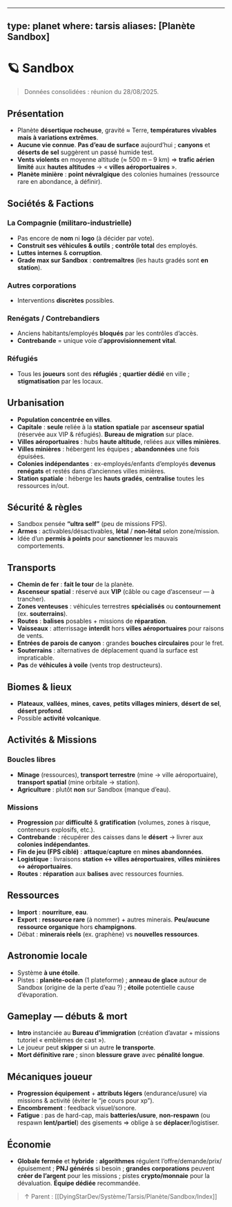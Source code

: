 
---
type: planet
where: tarsis
aliases: [Planète Sandbox]
---

# 🪐 Sandbox

> Données consolidées : réunion du 28/08/2025. 

## Présentation
- Planète **désertique rocheuse**, gravité ≈ Terre, **températures vivables mais à variations extrêmes**.  
- **Aucune vie connue**. **Pas d’eau de surface** aujourd’hui ; **canyons** et **déserts de sel** suggèrent un passé humide test.  
- **Vents violents** en moyenne altitude (≈ 500 m – 9 km) ⇒ **trafic aérien limité** aux **hautes altitudes** → « **villes aéroportuaires** ».  
- **Planète minière** : **point névralgique** des colonies humaines (ressource rare en abondance, à définir). 

## Sociétés & Factions
### La Compagnie (militaro-industrielle)
- Pas encore de **nom** ni **logo** (à décider par vote).  
- **Construit ses véhicules & outils** ; **contrôle total** des employés.  
- **Luttes internes** & **corruption**.  
- **Grade max sur Sandbox** : **contremaîtres** (les hauts gradés sont **en station**). 

### Autres corporations
- Interventions **discrètes** possibles. 

### Renégats / Contrebandiers
- Anciens habitants/employés **bloqués** par les contrôles d’accès.  
- **Contrebande** = unique voie d’**approvisionnement vital**. 

### Réfugiés
- Tous les **joueurs** sont des **réfugiés** ; **quartier dédié** en ville ; **stigmatisation** par les locaux. 

## Urbanisation
- **Population concentrée en villes**.  
- **Capitale** : **seule** reliée à la **station spatiale** par **ascenseur spatial** (réservée aux VIP & réfugiés). **Bureau de migration** sur place.  
- **Villes aéroportuaires** : hubs **haute altitude**, reliées aux **villes minières**.  
- **Villes minières** : hébergent les équipes ; **abandonnées** une fois épuisées.  
- **Colonies indépendantes** : ex-employés/enfants d’employés **devenus renégats** et restés dans d’anciennes villes minières.  
- **Station spatiale** : héberge les **hauts gradés**, **centralise** toutes les ressources in/out. 

## Sécurité & règles
- Sandbox pensée **“ultra self”** (peu de missions FPS).  
- **Armes** : activables/désactivables, **létal** / **non-létal** selon zone/mission.  
- Idée d’un **permis à points** pour **sanctionner** les mauvais comportements. 

## Transports
- **Chemin de fer** : **fait le tour** de la planète.  
- **Ascenseur spatial** : réservé aux **VIP** (câble ou cage d’ascenseur — à trancher).  
- **Zones venteuses** : véhicules terrestres **spécialisés** ou **contournement** (ex. **souterrains**).  
- **Routes** : **balises** posables + missions de **réparation**.  
- **Vaisseaux** : atterrissage **interdit** hors **villes aéroportuaires** pour raisons de vents.  
- **Entrées de parois de canyon** : grandes **bouches circulaires** pour le fret.  
- **Souterrains** : alternatives de déplacement quand la surface est impraticable.  
- **Pas** de **véhicules à voile** (vents trop destructeurs). 
## Biomes & lieux
- **Plateaux**, **vallées**, **mines**, **caves**, **petits villages miniers**, **désert de sel**, **désert profond**.  
- Possible **activité volcanique**. 

## Activités & Missions
### Boucles libres
- **Minage** (ressources), **transport terrestre** (mine → ville aéroportuaire), **transport spatial** (mine orbitale → station).  
- **Agriculture** : plutôt **non** sur Sandbox (manque d’eau).

### Missions
- **Progression** par **difficulté** & **gratification** (volumes, zones à risque, conteneurs explosifs, etc.).  
- **Contrebande** : récupérer des caisses dans le **désert** → livrer aux **colonies indépendantes**.  
- **Fin de jeu (FPS ciblé)** : **attaque**/**capture** en **mines abandonnées**.  
- **Logistique** : livraisons **station ↔ villes aéroportuaires**, **villes minières ↔ aéroportuaires**.  
- **Routes** : **réparation** aux **balises** avec ressources fournies.

## Ressources
- **Import** : **nourriture**, **eau**.  
- **Export** : **ressource rare** (à nommer) + autres minerais. **Peu/aucune ressource organique** hors **champignons**.  
- Débat : **minerais réels** (ex. graphène) vs **nouvelles ressources**. 

## Astronomie locale
- Système **à une étoile**.  
- Pistes : **planète-océan** (1 plateforme) ; **anneau de glace** autour de Sandbox (origine de la perte d’eau ?) ; **étoile** potentielle cause d’évaporation. 

## Gameplay — débuts & mort
- **Intro** instanciée au **Bureau d’immigration** (création d’avatar + missions tutoriel « emblèmes de cast »).  
- Le joueur peut **skipper** si un autre **le transporte**.  
- **Mort définitive rare** ; sinon **blessure grave** avec **pénalité longue**.

## Mécaniques joueur
- **Progression équipement** + **attributs légers** (endurance/usure) via missions & activité (éviter le “je cours pour xp”).  
- **Encombrement** : feedback visuel/sonore.  
- **Fatigue** : pas de hard-cap, mais **batteries/usure**, **non-respawn** (ou respawn **lent/partiel**) des gisements ⇒ oblige à se **déplacer**/logistiser. 

## Économie
- **Globale fermée** et **hybride** : **algorithmes** régulent l’offre/demande/prix/épuisement ; **PNJ générés** si besoin ; **grandes corporations** peuvent **créer de l’argent** pour les missions ; pistes **crypto/monnaie** pour la dévaluation. **Équipe dédiée** recommandée. 
  
> ↑ Parent : [[DyingStarDev/Système/Tarsis/Planète/Sandbox/Index]]
